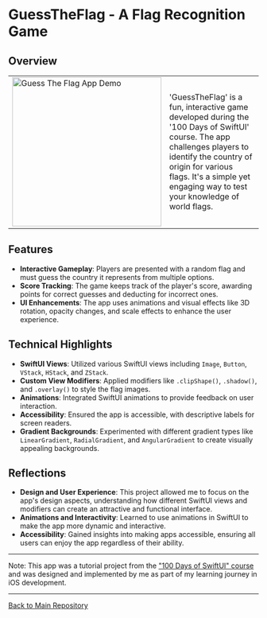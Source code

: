 # GuessTheFlag - A Flag Recognition Game

## Overview
<table>
  <tr>
    <td>
      <img src="https://github.com/penguin-waddle/GuessTheFlag/assets/123434744/8ba17f91-5606-47f3-a3c8-903d2323126a" alt="Guess The Flag App Demo" width="300" />
    </td>
    <td>
'GuessTheFlag' is a fun, interactive game developed during the '100 Days of SwiftUI' course. The app challenges players to identify the country of origin for various flags. It's a simple yet engaging way to test your knowledge of world flags.
    </td>
  </tr>
</table>

## Features
- **Interactive Gameplay**: Players are presented with a random flag and must guess the country it represents from multiple options.
- **Score Tracking**: The game keeps track of the player's score, awarding points for correct guesses and deducting for incorrect ones.
- **UI Enhancements**: The app uses animations and visual effects like 3D rotation, opacity changes, and scale effects to enhance the user experience.

## Technical Highlights
- **SwiftUI Views**: Utilized various SwiftUI views including `Image`, `Button`, `VStack`, `HStack`, and `ZStack`.
- **Custom View Modifiers**: Applied modifiers like `.clipShape()`, `.shadow()`, and `.overlay()` to style the flag images.
- **Animations**: Integrated SwiftUI animations to provide feedback on user interaction.
- **Accessibility**: Ensured the app is accessible, with descriptive labels for screen readers.
- **Gradient Backgrounds**: Experimented with different gradient types like `LinearGradient`, `RadialGradient`, and `AngularGradient` to create visually appealing backgrounds.

## Reflections
- **Design and User Experience**: This project allowed me to focus on the app's design aspects, understanding how different SwiftUI views and modifiers can create an attractive and functional interface.
- **Animations and Interactivity**: Learned to use animations in SwiftUI to make the app more dynamic and interactive.
- **Accessibility**: Gained insights into making apps accessible, ensuring all users can enjoy the app regardless of their ability.

---

Note: This app was a tutorial project from the ["100 Days of SwiftUI" course](https://www.hackingwithswift.com/100/swiftui) and was designed and implemented by me as part of my learning journey in iOS development.

---

[Back to Main Repository](https://github.com/penguin-waddle/100-Days-of-SwiftUI)

